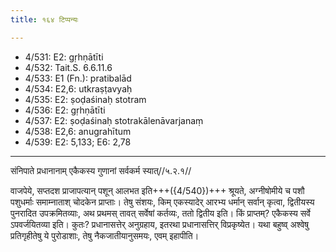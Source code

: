 ```yaml
---
title: १६४ टिप्पन्यः

---
```

- 4/531: E2: gṛhṇātīti
- 4/532: Tait.S. 6.6.11.6
- 4/533: E1 (Fn.): pratibalād
- 4/534: E2,6: utkraṣṭavyaḥ
- 4/535: E2: ṣoḍaśinaḥ stotram
- 4/536: E2: gṛhṇātīti
- 4/537: E2: ṣoḍaśinaḥ stotrakālenāvarjanaṃ
- 4/538: E2,6: anugrahītum
- 4/539: E2: 5,133; E6: 2,78

____________________________________________


संनिपाते प्रधानानाम् एकैकस्य गुणानां सर्वकर्म स्यात्//५.२.१//

वाजपेये, सप्तदश प्राजापत्यान् पशून् आलभत इति+++({4/540})+++ श्रूयते, अग्नीषोमीये च पशौ पशुधर्माः समाम्नाताश् चोदकेन प्राप्ताः। तेषु संशयः, किम् एकस्यादेर् आरभ्य धर्मान् सर्वान् कृत्वा, द्वितीयस्य पुनरादित उपक्रमितव्याः, अथ प्रथमस् तावत् सर्वेषां कर्तव्यः, ततो द्वितीय इति। किं प्राप्तम्? एकैकस्य सर्वे ऽपवर्जयितव्या इति। कुतः? प्रधानासत्तेर् अनुग्रहाय, इतरथा प्रधानासत्तिर् विप्रकृष्येत। यथा बहुष्व् अश्वेषु प्रतिगृहीतेषु ये पुरोडाशाः, तेषु नैकजातीयानुसमयः, एवम् इहापीति।
